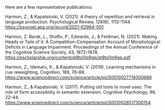 

Here are a few representative publications:

Harmon, Z., & Kapatsinski, V. (2021). A theory of repetition and retrieval in language production. Psychological Review, 128(6), 1112–1144. https://psycnet.apa.org/record/2021-62984-001

Harmon, Z. Barak, L., Shafto, P., Edwards, J., & Feldman, N. (2021). Making Heads or Tails of it: A Competition–Compensation Account of Morphological Deficits in Language Impairment. Proceedings of the Annual Conference of the Cognitive Science Society, 43, 1872–1878. https://escholarship.org/content/qt8tq1m9gp/qt8tq1m9gp.pdf

Harmon, Z., Idemaru, K., & Kapatsinski, V. (2019). Learning mechanisms in cue reweighting. Cognition, 189, 76­­­–88. https://www.sciencedirect.com/science/article/pii/S0010027719300666

Harmon, Z., & Kapatsinski, V. (2017). Putting old tools to novel uses: The role of form accessibility in semantic extension. Cognitive Psychology, 98, 22–44. https://www.sciencedirect.com/science/article/pii/S0010028517300154
